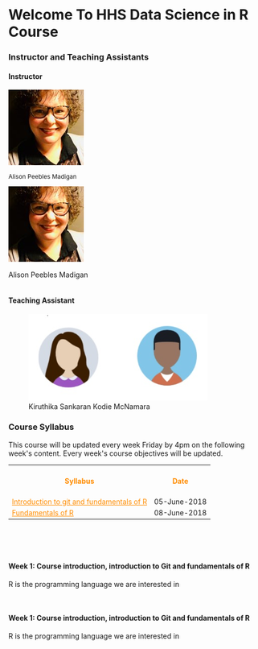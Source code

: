 <h1> Welcome To HHS Data Science in R Course </h1>
 
<h3>Instructor and Teaching Assistants</h3>
<h4>Instructor</h4>
<div>
	<div>
		<img src="Alison.jpg">
		<p style="font-size: 12px;">Alison Peebles Madigan</p>
	</div>
	<div style="display: inline-block; clear: right;">
		<img src="Alison.jpg">
		<p>Alison Peebles Madigan</p>
	</div>
</div>

<h4>Teaching Assistant</h4>
<figure>
<img src="TA.jpg">
<figcaption>Kiruthika Sankaran     Kodie McNamara</figcaption>
</figure>


<h3>Course Syllabus</h3>
This course will be updated every week Friday by 4pm on the following week's content.
Every week's course objectives will be updated. 
<table>
  <tr>
    <th><h4><font color="FF8C00">Syllabus</font></h4></th>
	<th><h4><font color="FF8C00">Date</font></h4></th>
  </tr>
    
  <tr>
    <td><a href="#week-1-day-1" style="color: rgb(255,140,0)"><font color="FF8C00">Introduction to git and fundamentals of R</font></a></td>
	<td>05-June-2018</td>
  </tr>
  
  <tr>
    <td><a href="#week-1-day-2" style="color: rgb(255,140,0)"><font color="FF8C00">Fundamentals of R</font></a></td>
	<td>08-June-2018</td>
  </tr>
</table>
<br><br><br>

<p id="week-1-day-1">
<h4> Week 1: Course introduction, introduction to Git and fundamentals of R</h4>
R is the programming language we are interested in
</p><br>

<p id="week-1-day-2">
<h4> Week 1: Course introduction, introduction to Git and fundamentals of R</h4>
R is the programming language we are interested in
</p><br>



